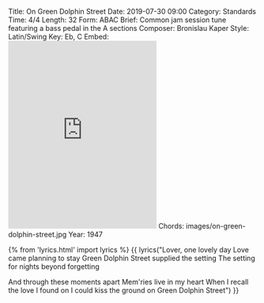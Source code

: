 Title: On Green Dolphin Street
Date: 2019-07-30 09:00
Category: Standards
Time: 4/4
Length: 32
Form: ABAC
Brief: Common jam session tune featuring a bass pedal in the A sections
Composer: Bronislau Kaper
Style: Latin/Swing
Key: Eb, C
Embed: <iframe src="https://open.spotify.com/embed/playlist/6WHBy1s2wVgLdZP0tYmXwo" width="300" height="380" frameborder="0" allowtransparency="true" allow="encrypted-media"></iframe>
Chords: images/on-green-dolphin-street.jpg
Year: 1947

{% from 'lyrics.html' import lyrics %}
{{ lyrics("Lover, one lovely day
Love came planning to stay
Green Dolphin Street supplied the setting
The setting for nights beyond forgetting

And through these moments apart
Mem'ries live in my heart
When I recall the love I found on
I could kiss the ground on
Green Dolphin Street") }}

